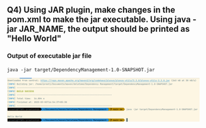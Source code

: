 ## Q4) Using JAR plugin, make changes in the pom.xml to make the jar executable. Using java -jar JAR_NAME, the output should be printed as "Hello World"
### Output of executable jar file
` java -jar target/DependencyManagement-1.0-SNAPSHOT.jar
`

![img.png](img.png)
